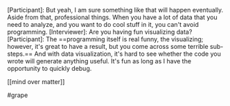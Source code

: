 [Participant]: But yeah, I am sure something like that will happen eventually. Aside from that, professional things. When you have a lot of data that you need to analyze, and you want to do cool stuff in it, you can't avoid programming. 
[Interviewer]: Are you having fun visualizing data? 
[Participant]: The ==programming itself is real funny, the visualizing; however, it's great to have a result, but you come across some terrible sub-steps.== And with data visualization, it's hard to see whether the code you wrote will generate anything useful. It's fun as long as I have the opportunity to quickly debug. 

[[mind over matter]]

#grape